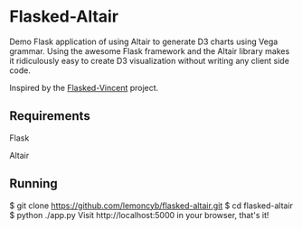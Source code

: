 # Flasked-Altair
Demo Flask application of using Altair to generate D3 charts using Vega grammar. Using the awesome Flask framework and the Altair library makes it ridiculously easy to create D3 visualization without writing any client side code.

Inspired by the [Flasked-Vincent](https://github.com/iiSeymour/flasked-vincent) project.

## Requirements

Flask

Altair

## Running

$ git clone https://github.com/lemoncyb/flasked-altair.git
$ cd flasked-altair
$ python ./app.py
Visit http://localhost:5000 in your browser, that's it!
